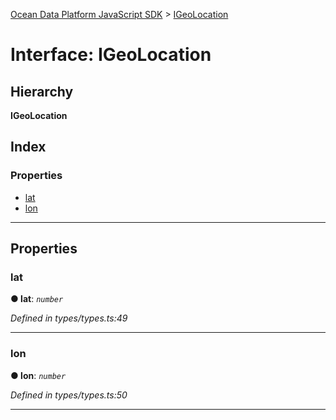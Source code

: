 [Ocean Data Platform JavaScript SDK](../README.md) > [IGeoLocation](../interfaces/igeolocation.md)

# Interface: IGeoLocation

## Hierarchy

**IGeoLocation**

## Index

### Properties

* [lat](igeolocation.md#lat)
* [lon](igeolocation.md#lon)

---

## Properties

<a id="lat"></a>

###  lat

**● lat**: *`number`*

*Defined in types/types.ts:49*

___
<a id="lon"></a>

###  lon

**● lon**: *`number`*

*Defined in types/types.ts:50*

___

